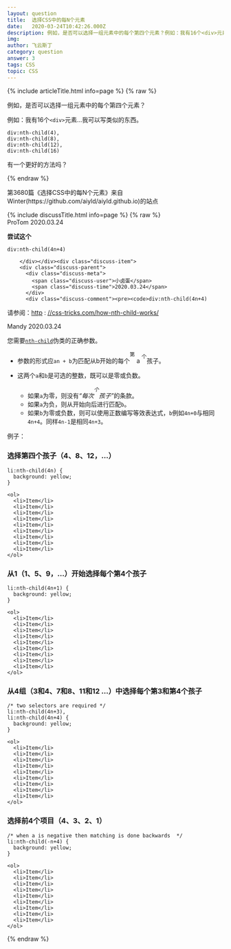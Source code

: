 ```yaml
---
layout: question
title:  选择CSS中的每N个元素
date:   2020-03-24T10:42:26.000Z
description: 例如，是否可以选择一组元素中的每个第四个元素？例如：我有16个<div>元素...我可以写类似的东西。div nth-child(4),div ...
img: 
author: 飞云斯丁
category: question
answer: 3
tags: CSS
topic: CSS
---
```

<div class="article-root">
  <div class="article">
    {% include articleTitle.html info=page %}
    {% raw %}
    <div class="article-content"><p><font style="vertical-align: inherit;"><font style="vertical-align: inherit;">例如，是否可以选择一组元素中的每个第四个元素？</font></font></p>

<p><font style="vertical-align: inherit;"><font style="vertical-align: inherit;">例如：我有16个</font></font><code>&lt;div&gt;</code><font style="vertical-align: inherit;"><font style="vertical-align: inherit;">元素...我可以写类似的东西。</font></font></p>

<pre><code>div:nth-child(4),<font></font>
div:nth-child(8),<font></font>
div:nth-child(12),<font></font>
div:nth-child(16)<font></font>
</code></pre>

<p><font style="vertical-align: inherit;"><font style="vertical-align: inherit;">有一个更好的方法吗？</font></font></p></div>
    {% endraw %}
  </div>
  <p class="winter_mark">第3680篇《选择CSS中的每N个元素》来自Winter(https://github.com/aiyld/aiyld.github.io)的站点</p>
  <div class="discuss-wrapper">
    {% include discussTitle.html info=page %}
    {% raw %}
    <div class="discuss-item">
        <div class="discuss-parent">
          <div class="discuss-meta">
            <span class="discuss-user">ProTom</span>
            <span class="discuss-time">2020.03.24</span>
          </div>
          <div class="discuss-comment"><p><strong><font style="vertical-align: inherit;"><font style="vertical-align: inherit;">尝试这个</font></font></strong></p>

<pre><code>div:nth-child(4n+4)
</code></pre></div>
        </div></div><div class="discuss-item">
        <div class="discuss-parent">
          <div class="discuss-meta">
            <span class="discuss-user">小卤蛋</span>
            <span class="discuss-time">2020.03.24</span>
          </div>
          <div class="discuss-comment"><pre><code>div:nth-child(4n+4) 
</code></pre>

<p><font style="vertical-align: inherit;"><font style="vertical-align: inherit;">请参阅：</font><a href="http://css-tricks.com/how-nth-child-works/" rel="noreferrer"><font style="vertical-align: inherit;">http</font></a><font style="vertical-align: inherit;"> : </font></font><a href="http://css-tricks.com/how-nth-child-works/" rel="noreferrer"><font style="vertical-align: inherit;"><font style="vertical-align: inherit;">//css-tricks.com/how-nth-child-works/</font></font></a></p></div>
        </div></div><div class="discuss-item">
        <div class="discuss-parent">
          <div class="discuss-meta">
            <span class="discuss-user">Mandy</span>
            <span class="discuss-time">2020.03.24</span>
          </div>
          <div class="discuss-comment"><p><font style="vertical-align: inherit;"><font style="vertical-align: inherit;">您需要</font></font><a href="http://www.w3.org/TR/css3-selectors/#nth-child-pseudo" rel="noreferrer"><code>nth-child</code></a><font style="vertical-align: inherit;"><font style="vertical-align: inherit;">伪类</font><font style="vertical-align: inherit;">的正确参数</font><font style="vertical-align: inherit;">。</font></font></p>

<ul>
<li><p><font style="vertical-align: inherit;"><font style="vertical-align: inherit;">参数的形式应</font></font><code>an + b</code><font style="vertical-align: inherit;"><font style="vertical-align: inherit;">为匹配</font><font style="vertical-align: inherit;">从b开始的</font><font style="vertical-align: inherit;">每个</font></font><sup><font style="vertical-align: inherit;"><font style="vertical-align: inherit;">第</font></font></sup><font style="vertical-align: inherit;"><font style="vertical-align: inherit;"> a </font><sup><font style="vertical-align: inherit;">个</font></sup><font style="vertical-align: inherit;">孩子。</font></font></p></li>
<li><p><font style="vertical-align: inherit;"><font style="vertical-align: inherit;">这两个</font></font><code>a</code><font style="vertical-align: inherit;"><font style="vertical-align: inherit;">和</font></font><code>b</code><font style="vertical-align: inherit;"><font style="vertical-align: inherit;">是可选的整数，既可以是零或负数。</font></font></p>

<ul>
<li><font style="vertical-align: inherit;"><font style="vertical-align: inherit;">如果</font></font><code>a</code><font style="vertical-align: inherit;"><font style="vertical-align: inherit;">为零，则没有</font></font><em><font style="vertical-align: inherit;"><font style="vertical-align: inherit;">“每次</font></font><sup><font style="vertical-align: inherit;"><font style="vertical-align: inherit;">个</font></font></sup><font style="vertical-align: inherit;"><font style="vertical-align: inherit;">孩子”</font></font></em><font style="vertical-align: inherit;"><font style="vertical-align: inherit;">的条款。</font></font></li>
<li><font style="vertical-align: inherit;"><font style="vertical-align: inherit;">如果</font></font><code>a</code><font style="vertical-align: inherit;"><font style="vertical-align: inherit;">为负，则从开始向后进行匹配</font></font><code>b</code><font style="vertical-align: inherit;"><font style="vertical-align: inherit;">。</font></font></li>
<li><font style="vertical-align: inherit;"><font style="vertical-align: inherit;">如果</font></font><code>b</code><font style="vertical-align: inherit;"><font style="vertical-align: inherit;">为零或负数，则可以使用正数编写等效表达式，</font></font><code>b</code><font style="vertical-align: inherit;"><font style="vertical-align: inherit;">例如</font></font><code>4n+0</code><font style="vertical-align: inherit;"><font style="vertical-align: inherit;">与相同</font></font><code>4n+4</code><font style="vertical-align: inherit;"><font style="vertical-align: inherit;">。</font><font style="vertical-align: inherit;">同样</font></font><code>4n-1</code><font style="vertical-align: inherit;"><font style="vertical-align: inherit;">是相同</font></font><code>4n+3</code><font style="vertical-align: inherit;"><font style="vertical-align: inherit;">。</font></font></li>
</ul></li>
</ul>

<p><font style="vertical-align: inherit;"><font style="vertical-align: inherit;">例子：</font></font></p>

<h3><font style="vertical-align: inherit;"><font style="vertical-align: inherit;">选择第四个孩子（4、8、12，...）</font></font></h3>

<p></p><div class="snippet" data-lang="js" data-hide="false">
<div class="snippet-code">
<pre class="snippet-code-css lang-css prettyprint-override"><code>li:nth-child(4n) {<font></font>
  background: yellow;<font></font>
}</code></pre>
<pre class="snippet-code-html lang-html prettyprint-override"><code>&lt;ol&gt;<font></font>
  &lt;li&gt;Item&lt;/li&gt;<font></font>
  &lt;li&gt;Item&lt;/li&gt;<font></font>
  &lt;li&gt;Item&lt;/li&gt;<font></font>
  &lt;li&gt;Item&lt;/li&gt;<font></font>
  &lt;li&gt;Item&lt;/li&gt;<font></font>
  &lt;li&gt;Item&lt;/li&gt;<font></font>
  &lt;li&gt;Item&lt;/li&gt;<font></font>
  &lt;li&gt;Item&lt;/li&gt;<font></font>
  &lt;li&gt;Item&lt;/li&gt;<font></font>
&lt;/ol&gt;</code></pre>
</div>
</div>
<p></p>

<h3><font style="vertical-align: inherit;"><font style="vertical-align: inherit;">从1（1、5、9，...）开始选择每个第4个孩子</font></font></h3>

<p></p><div class="snippet" data-lang="js" data-hide="true">
<div class="snippet-code snippet-currently-hidden">
<pre class="snippet-code-css lang-css prettyprint-override"><code>li:nth-child(4n+1) {<font></font>
  background: yellow;<font></font>
}</code></pre>
<pre class="snippet-code-html lang-html prettyprint-override"><code>&lt;ol&gt;<font></font>
  &lt;li&gt;Item&lt;/li&gt;<font></font>
  &lt;li&gt;Item&lt;/li&gt;<font></font>
  &lt;li&gt;Item&lt;/li&gt;<font></font>
  &lt;li&gt;Item&lt;/li&gt;<font></font>
  &lt;li&gt;Item&lt;/li&gt;<font></font>
  &lt;li&gt;Item&lt;/li&gt;<font></font>
  &lt;li&gt;Item&lt;/li&gt;<font></font>
  &lt;li&gt;Item&lt;/li&gt;<font></font>
  &lt;li&gt;Item&lt;/li&gt;<font></font>
&lt;/ol&gt;</code></pre>
</div>
</div>
<p></p>

<h3><font style="vertical-align: inherit;"><font style="vertical-align: inherit;">从4组（3和4、7和8、11和12 ...）中选择每个第3和第4个孩子</font></font></h3>

<p></p><div class="snippet" data-lang="js" data-hide="true">
<div class="snippet-code snippet-currently-hidden">
<pre class="snippet-code-css lang-css prettyprint-override"><code>/* two selectors are required */<font></font>
li:nth-child(4n+3),<font></font>
li:nth-child(4n+4) {<font></font>
  background: yellow;<font></font>
}</code></pre>
<pre class="snippet-code-html lang-html prettyprint-override"><code>&lt;ol&gt;<font></font>
  &lt;li&gt;Item&lt;/li&gt;<font></font>
  &lt;li&gt;Item&lt;/li&gt;<font></font>
  &lt;li&gt;Item&lt;/li&gt;<font></font>
  &lt;li&gt;Item&lt;/li&gt;<font></font>
  &lt;li&gt;Item&lt;/li&gt;<font></font>
  &lt;li&gt;Item&lt;/li&gt;<font></font>
  &lt;li&gt;Item&lt;/li&gt;<font></font>
  &lt;li&gt;Item&lt;/li&gt;<font></font>
  &lt;li&gt;Item&lt;/li&gt;<font></font>
&lt;/ol&gt;</code></pre>
</div>
</div>
<p></p>

<h3><font style="vertical-align: inherit;"><font style="vertical-align: inherit;">选择前4个项目（4、3、2、1）</font></font></h3>

<p></p><div class="snippet" data-lang="js" data-hide="true">
<div class="snippet-code snippet-currently-hidden">
<pre class="snippet-code-css lang-css prettyprint-override"><code>/* when a is negative then matching is done backwards  */<font></font>
li:nth-child(-n+4) {<font></font>
  background: yellow;<font></font>
}</code></pre>
<pre class="snippet-code-html lang-html prettyprint-override"><code>&lt;ol&gt;<font></font>
  &lt;li&gt;Item&lt;/li&gt;<font></font>
  &lt;li&gt;Item&lt;/li&gt;<font></font>
  &lt;li&gt;Item&lt;/li&gt;<font></font>
  &lt;li&gt;Item&lt;/li&gt;<font></font>
  &lt;li&gt;Item&lt;/li&gt;<font></font>
  &lt;li&gt;Item&lt;/li&gt;<font></font>
  &lt;li&gt;Item&lt;/li&gt;<font></font>
  &lt;li&gt;Item&lt;/li&gt;<font></font>
  &lt;li&gt;Item&lt;/li&gt;<font></font>
&lt;/ol&gt;</code></pre>
</div>
</div>
<p></p></div>
        </div></div>
    {% endraw %}
  </div>
<div>
